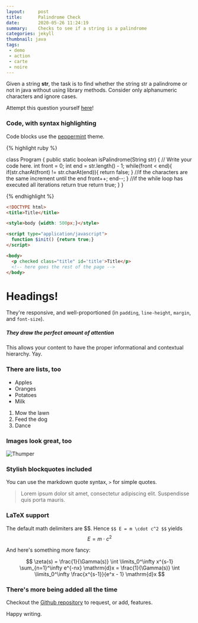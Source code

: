 ```yaml
---
layout:     post
title:      Palindrome Check
date:       2020-05-26 11:24:19
summary:    Checks to see if a string is a palindrome
categories: jekyll
thumbnail: java
tags:
 - demo
 - action
 - carte
 - noire
---
```



Given a string __str__, the task is to find whether the string str a palindrome or not in java without using library methods. Consider only alphanumeric characters and ignore cases.

Attempt this question yourself [here][5]!

### Code, with syntax highlighting

Code blocks use the [peppermint][2] theme.

{% highlight ruby %}

class Program {
  public static boolean isPalindrome(String str) {
    // Write your code here.
		int front = 0;
		int end = str.length() - 1;
		while(front < end){
			 if(str.charAt(front) != str.charAt(end)){
				 return false;
			 }
			//if the characters are the same increment until the end
			front++;
			end--;
		}
		//if the while loop has executed all iterations return true
    return true;
  }
}

{% endhighlight %}

```html
<!DOCTYPE html>
<title>Title</title>

<style>body {width: 500px;}</style>

<script type="application/javascript">
  function $init() {return true;}
</script>

<body>
  <p checked class="title" id='title'>Title</p>
  <!-- here goes the rest of the page -->
</body>
```

# Headings!

They're responsive, and well-proportioned (in `padding`, `line-height`, `margin`, and `font-size`).

##### They draw the perfect amount of attention

This allows your content to have the proper informational and contextual hierarchy. Yay.

### There are lists, too

  * Apples
  * Oranges
  * Potatoes
  * Milk

  1. Mow the lawn
  2. Feed the dog
  3. Dance

### Images look great, too

![Thumper](https://i.imgur.com/DMCHDqF.jpg)


### Stylish blockquotes included

You can use the markdown quote syntax, `>` for simple quotes.

> Lorem ipsum dolor sit amet, consectetur adipiscing elit. Suspendisse quis porta mauris.

### LaTeX support

The default math delimiters are \$\$. Hence `$$ E = m \cdot c^2 $$` yields $$ E = m \cdot c^2 $$

And here's something more fancy:

$$ \zeta(s) = \frac{1}{\Gamma(s)} \int \limits_0^\infty x^{s-1} \sum_{n=1}^\infty e^{-nx} \mathrm{d}x = \frac{1}{\Gamma(s)} \int \limits_0^\infty \frac{x^{s-1}}{e^x - 1} \mathrm{d}x $$


### There's more being added all the time

Checkout the [Github repository][3] to request,
or add, features.

Happy writing.

[1]: http://pixyll.com/jekyll/pixyll/2014/06/10/see-pixyll-in-action/
[2]: https://noahfrederick.com/log/lion-terminal-theme-peppermint/
[3]: https://github.com/jacobtomlinson/carte-noire
[4]: http://pixyll.com/
[5]: https://leetcode.com/problems/valid-palindrome/
